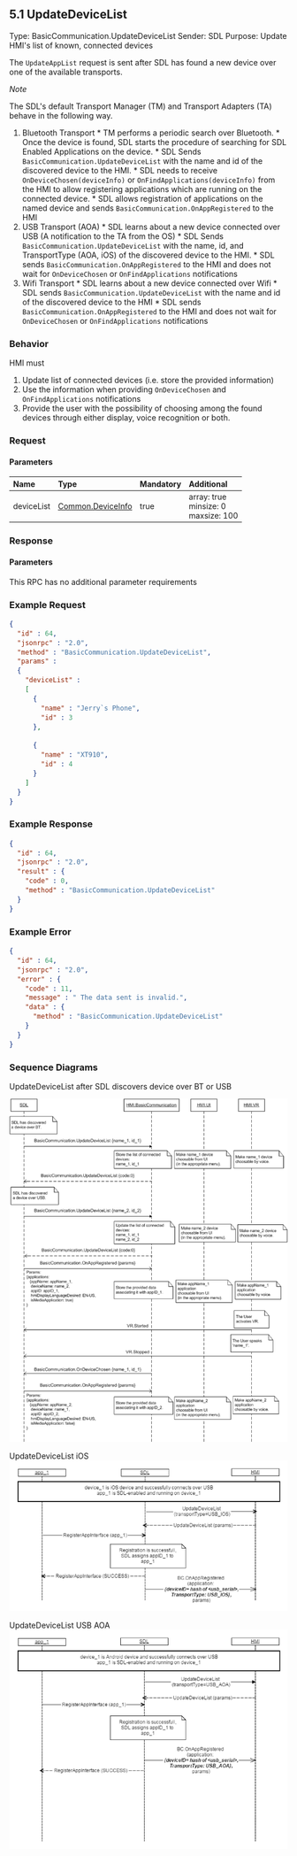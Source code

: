 ## 5.1 UpdateDeviceList

   Type: BasicCommunication.UpdateDeviceList
   Sender: SDL
   Purpose: Update HMI's list of known, connected devices

The `UpdateAppList` request is sent after SDL has found a new device over one of the available transports.

_Note_ 

The SDL's default Transport Manager (TM) and Transport Adapters (TA) behave in the following way.

  1. Bluetooth Transport
    * TM performs a periodic search over Bluetooth.
    * Once the device is found, SDL starts the procedure of searching for SDL Enabled Applications on the device.
    * SDL Sends `BasicCommunication.UpdateDeviceList` with the name and id of the discovered device to the HMI.
    * SDL needs to receive `OnDeviceChosen(deviceInfo)` or `OnFindApplications(deviceInfo)` from the HMI to allow registering applications which are running on the connected device.
    * SDL allows registration of applications on the named device and sends `BasicCommunication.OnAppRegistered` to the HMI
  2. USB Transport (AOA)
    * SDL learns about a new device connected over USB (A notification to the TA from the OS)
    * SDL Sends `BasicCommunication.UpdateDeviceList` with the name, id, and TransportType (AOA, iOS) of the discovered device to the HMI.
    * SDL sends `BasicCommunication.OnAppRegistered` to the HMI and does not wait for `OnDeviceChosen` or `OnFindApplications` notifications
  3. Wifi Transport
    * SDL learns about a new device connected over Wifi
    * SDL sends `BasicCommunication.UpdateDeviceList` with the name and id of the discovered device to the HMI
    * SDL sends `BasicCommunication.OnAppRegistered` to the HMI and does not wait for `OnDeviceChosen` or `OnFindApplications` notifications


### Behavior

HMI must

  1. Update list of connected devices (i.e. store the provided information)
  2. Use the information when providing `OnDeviceChosen` and `OnFindApplications` notifications
  3. Provide the user with the possibility of choosing among the found devices through either display, voice recognition or both.


### Request

#### Parameters

|Name|Type|Mandatory|Additional|
|:---|:---|:--------|:---------|
|deviceList|[Common.DeviceInfo](../Guide_index/13.2Structs.md#deviceinfo)|true|array: true<br>minsize: 0<br>maxsize: 100|

### Response

#### Parameters

This RPC has no additional parameter requirements

### Example Request

```json
{
  "id" : 64,
  "jsonrpc" : "2.0",
  "method" : "BasicCommunication.UpdateDeviceList",
  "params" :
  {
    "deviceList" :
    [      
      {
        "name" : "Jerry`s Phone",
        "id" : 3
      },

      {
        "name" : "XT910",
        "id" : 4
      }
    ]
  }
}
```

### Example Response

```json
{
  "id" : 64,
  "jsonrpc" : "2.0",
  "result" : {
    "code" : 0,
    "method" : "BasicCommunication.UpdateDeviceList"
  }
}
```

### Example Error

```json
{
  "id" : 64,
  "jsonrpc" : "2.0",
  "error" : {
    "code" : 11,
    "message" : " The data sent is invalid.",
    "data" : {
      "method" : "BasicCommunication.UpdateDeviceList"
    }
  }
}
```

### Sequence Diagrams

UpdateDeviceList after SDL discovers device over BT or USB

![Update Device List BT USB](../Guide_assets/UpdateDeviceListBTUSB.png)

UpdateDeviceList iOS
![Update Device List iOS](../Guide_assets/UpdateDeviceListiOS.png)

UpdateDeviceList USB AOA
![Update Device List AOA](../Guide_assets/UpdateDeviceListAOA.png)
